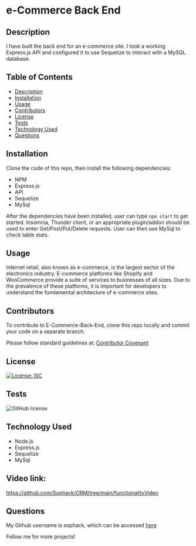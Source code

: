 # e-Commerce Back End 

## Description
I have built the back end for an e-commerce site. I took a working Express.js API and configured it to use Sequelize to interact with a MySQL database.

## Table of Contents
- [Description](#description)
- [Installation](#installation)
- [Usage](#usage)
- [Contributors](#contributors)
- [License](#license)
- [Tests](#tests)
- [Technology Used](#technology-used)
- [Questions](#questions)

## Installation

Clone the code of this repo, then install the following dependencies: 
- NPM 
- Express.js
- API
- Sequelize
- MySql

After the dependencies have been installed, user can type `npm start` to get started. Insomnia, Thunder client, or an appropriate plugin/addon should be used to enter Get/Post/Put/Delete requests. User can then use MySql to check table stats. 

## Usage
Internet retail, also known as e-commerce, is the largest sector of the electronics industry. E-commerce platforms like Shopify and WooCommerce provide a suite of services to businesses of all sizes. Due to the prevalence of these platforms, it is important for developers to understand the fundamental architecture of e-commerce sites.


## Contributors
To contribute to E-Commerce-Back-End, clone this repo locally and commit your code on a separate branch.
  
Please follow standard guidelines at: [Contributor Covenant](https://www.contributor-covenant.org/) 

## License 

[![License: ISC](https://img.shields.io/badge/License-ISC-blue.svg)](https://opensource.org/licenses/ISC)

## Tests
![GitHub license](https://img.shields.io/badge/test-100%25-success)

## Technology Used
- Node.js
- Express.js
- Sequelize
- MySql

## Video link: 

https://github.com/Sophack/ORM/tree/main/functionalityVideo

## Questions

My Github username is sophack, which can be accessed [here](https://github.com/Sophack)

Follow me for more projects!
